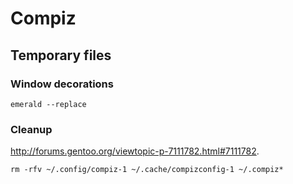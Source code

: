 # Compiz

## Temporary files

### Window decorations

    emerald --replace

### Cleanup

<http://forums.gentoo.org/viewtopic-p-7111782.html#7111782>.

    rm -rfv ~/.config/compiz-1 ~/.cache/compizconfig-1 ~/.compiz*
